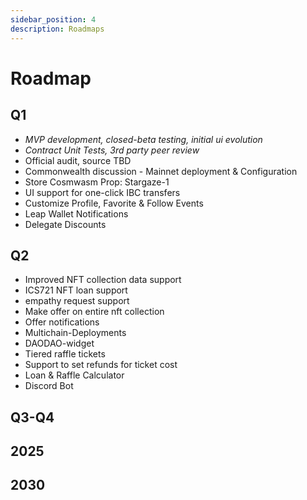 ```yaml
---
sidebar_position: 4
description: Roadmaps
---
```


# Roadmap

## Q1 
- *MVP development, closed-beta testing, initial ui evolution*
- *Contract Unit Tests, 3rd party peer review*
- Official audit, source TBD
- Commonwealth discussion - Mainnet deployment & Configuration
- Store Cosmwasm Prop: Stargaze-1
- UI support for one-click IBC transfers
- Customize Profile, Favorite & Follow Events
- Leap Wallet Notifications
- Delegate Discounts

## Q2
- Improved NFT collection data support
- ICS721 NFT loan support
- empathy request support
- Make offer on entire nft collection
- Offer notifications
- Multichain-Deployments
- DAODAO-widget
- Tiered raffle tickets
- Support to set refunds for ticket cost
- Loan & Raffle Calculator
- Discord Bot

## Q3-Q4

## 2025

## 2030

<!-- ## 3030 :) -->

